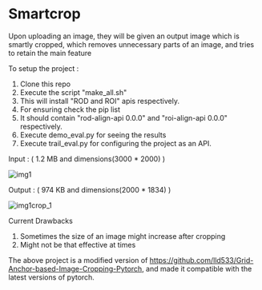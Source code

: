 # Smartcrop
Upon uploading an image, they will be given an output image which is smartly cropped, which removes unnecessary parts of an image, and tries to retain the main feature

To setup the project : 
1. Clone this repo 
2. Execute the script "make_all.sh"
3. This will install "ROD and ROI" apis respectively. 
4. For ensuring check the pip list 
5. It should contain "rod-align-api      0.0.0" and "roi-align-api      0.0.0" respectively. 
6. Execute demo_eval.py for seeing the results
7. Execute trail_eval.py for configuring the project as an API. 

Input : ( 1.2 MB and dimensions(3000 * 2000) )

![img1](https://user-images.githubusercontent.com/92970332/138403000-b941098b-a91e-47a4-bd82-b8d1c399a610.jpeg)

Output : ( 974 KB and dimensions(2000 * 1834) )

![img1crop_1](https://user-images.githubusercontent.com/92970332/138403048-bd1bac61-a1ec-45ed-a4cf-e7d99b38a320.jpeg)

Current Drawbacks
1. Sometimes the size of an image might increase after cropping
2. Might not be that effective at times

The above project is a modified version of https://github.com/lld533/Grid-Anchor-based-Image-Cropping-Pytorch, and made it compatible with the latest versions of pytorch. 
